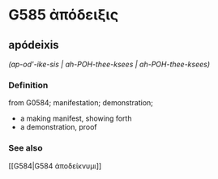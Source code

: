 # G585 ἀπόδειξις

## apódeixis

_(ap-od'-ike-sis | ah-POH-thee-ksees | ah-POH-thee-ksees)_

### Definition

from G0584; manifestation; demonstration; 

- a making manifest, showing forth
- a demonstration, proof

### See also

[[G584|G584 ἀποδείκνυμι]]
